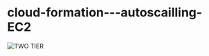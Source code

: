 # cloud-formation---autoscailling-EC2
![TWO TIER ](https://user-images.githubusercontent.com/104444213/170808485-eb00c8b9-5388-4691-b14a-dfd92104c555.png)
